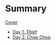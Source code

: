 # Summary

[Cover](./cover.md)

- [Day 1: Thief](./day_1_thief.md)
- [Day 2: Chop Chop](./day_2_chop_chop.md)
